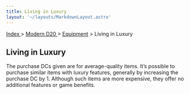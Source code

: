 ```yaml
---
title: Living in Luxury
layout: '~/layouts/MarkdownLayout.astro'
---
```


[ Index ](/) > [ Modern D20 ](/modern.d20.srd) > [Equipment](/modern.d20.srd/equipment) > Living in Luxury

## Living in Luxury

The purchase DCs given are for average-quality items. It’s possible to
purchase similar items with luxury features, generally by increasing the
purchase DC by 1. Although such items are more expensive, they offer no
additional features or game benefits.

